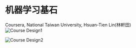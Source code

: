 # 机器学习基石
Coursera, National Taiwan University, Hsuan-Tien Lin(林軒田)
![Course Design1](https://github.com/SicongLiang/Machine-Learning-Foundations---Mathematical-Foundations/blob/master/1.JPG)

![Course Design2](https://github.com/SicongLiang/Machine-Learning-Foundations---Mathematical-Foundations/blob/master/2.JPG)
